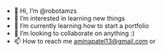 - 👋 Hi, I’m @robotamzs
- 👀 I’m interested in learning new things
- 🌱 I’m currently learning how to start a portfolio 
- 💞️ I’m looking to collaborate on anything :) 
- 📫 How to reach me aminapatel13@gmail.com or 

<!---
robotamzs/robotamzs is a ✨ special ✨ repository because its `README.md` (this file) appears on your GitHub profile.
You can click the Preview link to take a look at your changes.
--->
